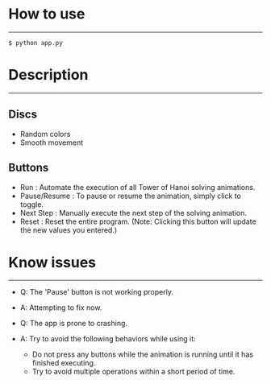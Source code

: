 # How to use

---

```terminal
$ python app.py
```

# Description

---

## Discs

- Random colors
- Smooth movement

## Buttons

- Run : Automate the execution of all Tower of Hanoi solving animations.
- Pause/Resume : To pause or resume the animation, simply click to toggle.
- Next Step : Manually execute the next step of the solving animation.
- Reset : Reset the entire program. (Note: Clicking this button will update the new values you entered.)

# Know issues

---

- Q: The 'Pause' button is not working properly.
- A: Attempting to fix now.

- Q: The app is prone to crashing.
- A: Try to avoid the following behaviors while using it:
  - Do not press any buttons while the animation is running until it has finished executing.
  - Try to avoid multiple operations within a short period of time.
